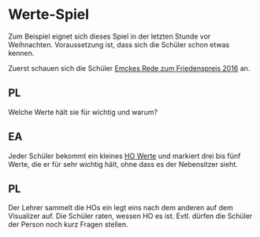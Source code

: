 # Werte-Spiel

Zum Beispiel eignet sich dieses Spiel in der letzten Stunde vor Weihnachten. Voraussetzung ist, dass sich die Schüler schon etwas kennen.

Zuerst schauen sich die Schüler [Emckes Rede zum Friedenspreis 2016](http://www.ardmediathek.de/tv/ARD-Sondersendung/Friedenspreis-des-Deutschen-Buchhandels/Das-Erste/Video?bcastId=3304234&documentId=38487026) an.

## PL
Welche Werte hält sie für wichtig und warum?

## EA
Jeder Schüler bekommt ein kleines [HO Werte](HOs/HO_Werte) und markiert drei bis fünf Werte, die er für sehr wichtig hält, ohne dass es der Nebensitzer sieht.

## PL
Der Lehrer sammelt die HOs ein legt eins nach dem anderen auf dem Visualizer auf. Die Schüler raten, wessen HO es ist. Evtl. dürfen die Schüler der Person noch kurz Fragen stellen.
